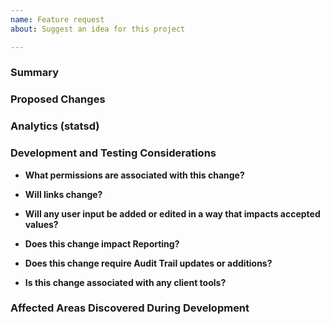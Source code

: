 ```yaml
---
name: Feature request
about: Suggest an idea for this project

---
```


### Summary


### Proposed Changes


### Analytics (statsd)


### Development and Testing Considerations
- **What permissions are associated with this change?**

- **Will links change?**

- **Will any user input be added or edited in a way that impacts accepted values?**

- **Does this change impact Reporting?**

- **Does this change require Audit Trail updates or additions?**

- **Is this change associated with any client tools?**

### Affected Areas Discovered During Development
